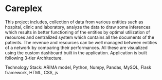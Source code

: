 # Careplex
This project includes, collection of data from various entities such as hospital, clinic and laboratory, analyze the data to draw some inferences which results in better functioning of the entities by optimal utilization of resources and centralized system which contains all the documents of the patients.
The revenue and resources can be well managed between entities of a network by comparing their performances.
All these are visualized using the custom dashboard built in the application.
Application is built following 3-tier Architecture.

Technology Stack: ARIMA model, Python, Numpy, Pandas, MySQL, Flask framework, HTML, CSS, js
